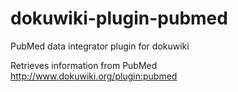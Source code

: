 # dokuwiki-plugin-pubmed
PubMed data integrator plugin for dokuwiki

Retrieves information from PubMed
http://www.dokuwiki.org/plugin:pubmed